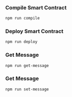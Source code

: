 ### Compile Smart Contract

```bash
npm run compile
```

### Deploy Smart Contract

```bash
npm run deploy
```

### Get Message

```bash
npm run get-message
```

### Get Message

```bash
npm run set-message
```
